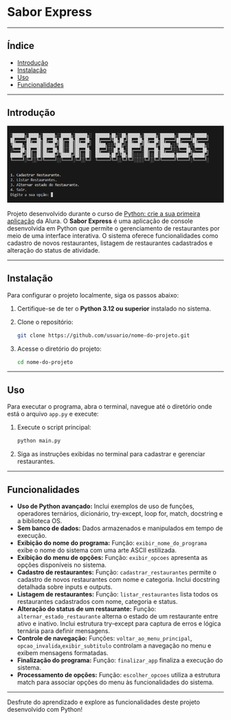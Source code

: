 # Sabor Express

---

## Índice

- [Introdução](#introdução)
- [Instalação](#instalação)
- [Uso](#uso)
- [Funcionalidades](#funcionalidades)

---

## Introdução

![alt text](image.png)

Projeto desenvolvido durante o curso de [Python: crie a sua primeira aplicação](https://cursos.alura.com.br/course/python-crie-sua-primeira-aplicacao) da Alura.
O **Sabor Express** é uma aplicação de console desenvolvida em Python que permite o gerenciamento de restaurantes por meio de uma interface interativa. O sistema oferece funcionalidades como cadastro de novos restaurantes, listagem de restaurantes cadastrados e alteração do status de atividade.

---

## Instalação

Para configurar o projeto localmente, siga os passos abaixo:

1. Certifique-se de ter o **Python 3.12 ou superior** instalado no sistema.

2. Clone o repositório:

   ```bash
   git clone https://github.com/usuario/nome-do-projeto.git
   ```

3. Acesse o diretório do projeto:

   ```bash
   cd nome-do-projeto
   ```

---

## Uso

Para executar o programa, abra o terminal, navegue até o diretório onde está o arquivo `app.py` e execute:

1. Execute o script principal:

   ```bash
   python main.py
   ```

2. Siga as instruções exibidas no terminal para cadastrar e gerenciar restaurantes.

---

## Funcionalidades

- **Uso de Python avançado:** Inclui exemplos de uso de funções, operadores ternários, dicionário, try-except, loop for, match, docstring e a biblioteca OS.
- **Sem banco de dados:** Dados armazenados e manipulados em tempo de execução.
- **Exibição do nome do programa:** Função: `exibir_nome_do_programa` exibe o nome do sistema com uma arte ASCII estilizada.
- **Exibição do menu de opções:** Função: `exibir_opcoes` apresenta as opções disponíveis no sistema.
- **Cadastro de restaurantes:** Função: `cadastrar_restaurantes` permite o cadastro de novos restaurantes com nome e categoria. Inclui docstring detalhada sobre inputs e outputs.
- **Listagem de restaurantes:** Função: `listar_restaurantes` lista todos os restaurantes cadastrados com nome, categoria e status.
- **Alteração do status de um restaurante:** Função: `alternar_estado_restaurante` alterna o estado de um restaurante entre ativo e inativo. Inclui estrutura try-except para captura de erros e lógica ternária para definir mensagens.
- **Controle de navegação:** Funções: `voltar_ao_menu_principal`, `opcao_invalida`,`exibir_subtitulo` controlam a navegação no menu e exibem mensagens formatadas.
- **Finalização do programa:** Função: `finalizar_app` finaliza a execução do sistema.
- **Processamento de opções:** Função: `escolher_opcoes` utiliza a estrutura match para associar opções do menu às funcionalidades do sistema.

---

Desfrute do aprendizado e explore as funcionalidades deste projeto desenvolvido com Python!
